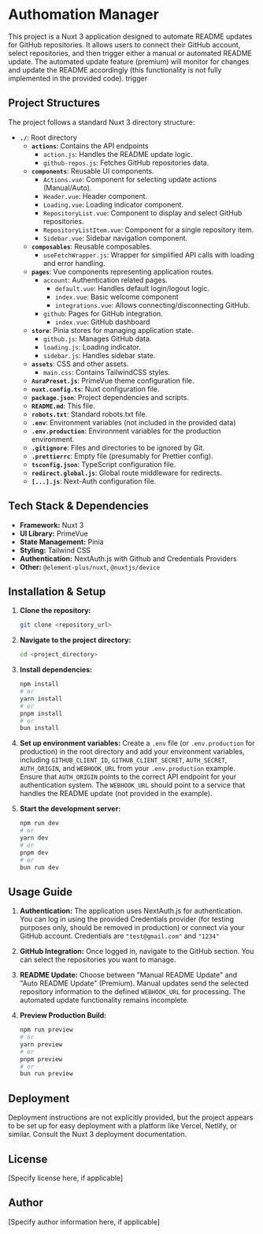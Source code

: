 # Authomation Manager

This project is a Nuxt 3 application designed to automate README updates for GitHub repositories. It allows users to connect their GitHub account, select repositories, and then trigger either a manual or automated README update. The automated update feature (premium) will monitor for changes and update the README accordingly (this functionality is not fully implemented in the provided code).
trigger

## Project Structures

The project follows a standard Nuxt 3 directory structure:

- **`./`**: Root directory
  - **`actions`**: Contains the API endpoints
    - `action.js`: Handles the README update logic.
    - `github-repos.js`: Fetches GitHub repositories data.
  - **`components`**: Reusable UI components.
    - `Actions.vue`: Component for selecting update actions (Manual/Auto).
    - `Header.vue`: Header component.
    - `Loading.vue`: Loading indicator component.
    - `RepositoryList.vue`: Component to display and select GitHub repositories.
    - `RepositoryListItem.vue`: Component for a single repository item.
    - `Sidebar.vue`: Sidebar navigation component.
  - **`composables`**: Reusable composables.
    - `useFetchWrapper.js`: Wrapper for simplified API calls with loading and error handling.
  - **`pages`**: Vue components representing application routes.
    - `account`: Authentication related pages.
      - `default.vue`: Handles default login/logout logic.
      - `index.vue`: Basic welcome component
      - `integrations.vue`: Allows connecting/disconnecting GitHub.
    - `github`: Pages for GitHub integration.
      - `index.vue`: GitHub dashboard
  - **`store`**: Pinia stores for managing application state.
    - `github.js`: Manages GitHub data.
    - `loading.js`: Loading indicator.
    - `sidebar.js`: Handles sidebar state.
  - **`assets`**: CSS and other assets.
    - `main.css`: Contains TailwindCSS styles.
  - **`AuraPreset.js`**: PrimeVue theme configuration file.
  - **`nuxt.config.ts`**: Nuxt configuration file.
  - **`package.json`**: Project dependencies and scripts.
  - **`README.md`**: This file.
  - **`robots.txt`**: Standard robots.txt file.
  - **`.env`**: Environment variables (not included in the provided data)
  - **`.env.production`**: Environment variables for the production environment.
  - **`.gitignore`**: Files and directories to be ignored by Git.
  - **`.prettierrc`**: Empty file (presumably for Prettier config).
  - **`tsconfig.json`**: TypeScript configuration file.
  - **`redirect.global.js`**: Global route middleware for redirects.
  - **`[...].js`**: Next-Auth configuration file.

## Tech Stack & Dependencies

- **Framework:** Nuxt 3
- **UI Library:** PrimeVue
- **State Management:** Pinia
- **Styling:** Tailwind CSS
- **Authentication:** NextAuth.js with Github and Credentials Providers
- **Other:** `@element-plus/nuxt`, `@nuxtjs/device`

## Installation & Setup

1. **Clone the repository:**

   ```bash
   git clone <repository_url>
   ```

2. **Navigate to the project directory:**

   ```bash
   cd <project_directory>
   ```

3. **Install dependencies:**

   ```bash
   npm install
   # or
   yarn install
   # or
   pnpm install
   # or
   bun install
   ```

4. **Set up environment variables:** Create a `.env` file (or `.env.production` for production) in the root directory and add your environment variables, including `GITHUB_CLIENT_ID`, `GITHUB_CLIENT_SECRET`, `AUTH_SECRET`, `AUTH_ORIGIN`, and `WEBHOOK_URL` from your `.env.production` example. Ensure that `AUTH_ORIGIN` points to the correct API endpoint for your authentication system. The `WEBHOOK_URL` should point to a service that handles the README update (not provided in the example).

5. **Start the development server:**
   ```bash
   npm run dev
   # or
   yarn dev
   # or
   pnpm dev
   # or
   bun run dev
   ```

## Usage Guide

1. **Authentication:** The application uses NextAuth.js for authentication. You can log in using the provided Credentials provider (for testing purposes only, should be removed in production) or connect via your GitHub account. Credentials are `"test@gmail.com"` and `"1234"`

2. **GitHub Integration:** Once logged in, navigate to the GitHub section. You can select the repositories you want to manage.

3. **README Update:** Choose between "Manual README Update" and "Auto README Update" (Premium). Manual updates send the selected repository information to the defined `WEBHOOK_URL` for processing. The automated update functionality remains incomplete.

4. **Preview Production Build:**
   ```bash
   npm run preview
   # or
   yarn preview
   # or
   pnpm preview
   # or
   bun run preview
   ```

## Deployment

Deployment instructions are not explicitly provided, but the project appears to be set up for easy deployment with a platform like Vercel, Netlify, or similar. Consult the Nuxt 3 deployment documentation.

## License

[Specify license here, if applicable]

## Author

[Specify author information here, if applicable]
